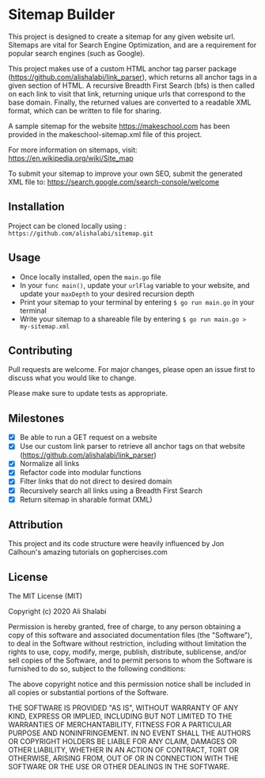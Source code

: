 # Sitemap Builder
This project is designed to create a sitemap for any given website url. Sitemaps are vital for Search Engine Optimization, and are a requirement for popular search engines (such as Google).

This project makes use of a custom HTML anchor tag parser package (https://github.com/alishalabi/link_parser), which returns all anchor tags in a given section of HTML. A recursive Breadth First Search (bfs) is then called on each link to visit that link, returning unique urls that correspond to the base domain. Finally, the returned values are converted to a readable XML format, which can be written to file for sharing.

A sample sitemap for the website https://makeschool.com has been provided in the makeschool-sitemap.xml file of this project.

For more information on sitemaps, visit: https://en.wikipedia.org/wiki/Site_map

To submit your sitemap to improve your own SEO, submit the generated XML file to: https://search.google.com/search-console/welcome

## Installation
Project can be cloned locally using : `https://github.com/alishalabi/sitemap.git`

## Usage
- Once locally installed, open the `main.go` file
- In your `func main()`, update your `urlFlag` variable to your website, and update your `maxDepth` to your desired recursion depth
- Print your sitemap to your terminal by entering `$ go run main.go` in your terminal
- Write your sitemap to a shareable file by entering `$ go run main.go > my-sitemap.xml`

## Contributing
Pull requests are welcome. For major changes, please open an issue first to discuss what you would like to change.

Please make sure to update tests as appropriate.

## Milestones
- [x] Be able to run a GET request on a website
- [x] Use our custom link parser to retrieve all anchor tags on that website (https://github.com/alishalabi/link_parser)
- [x] Normalize all links
- [x] Refactor code into modular functions
- [x] Filter links that do not direct to desired domain
- [x] Recursively search all links using a Breadth First Search
- [x] Return sitemap in sharable format (XML)

## Attribution
This project and its code structure were heavily influenced by Jon Calhoun's amazing tutorials on gophercises.com

## License
The MIT License (MIT)

Copyright (c) 2020 Ali Shalabi

Permission is hereby granted, free of charge, to any person obtaining a copy of this software and associated documentation files (the "Software"), to deal in the Software without restriction, including without limitation the rights to use, copy, modify, merge, publish, distribute, sublicense, and/or sell copies of the Software, and to permit persons to whom the Software is furnished to do so, subject to the following conditions:

The above copyright notice and this permission notice shall be included in all copies or substantial portions of the Software.

THE SOFTWARE IS PROVIDED "AS IS", WITHOUT WARRANTY OF ANY KIND, EXPRESS OR IMPLIED, INCLUDING BUT NOT LIMITED TO THE WARRANTIES OF MERCHANTABILITY, FITNESS FOR A PARTICULAR PURPOSE AND NONINFRINGEMENT. IN NO EVENT SHALL THE AUTHORS OR COPYRIGHT HOLDERS BE LIABLE FOR ANY CLAIM, DAMAGES OR OTHER LIABILITY, WHETHER IN AN ACTION OF CONTRACT, TORT OR OTHERWISE, ARISING FROM, OUT OF OR IN CONNECTION WITH THE SOFTWARE OR THE USE OR OTHER DEALINGS IN THE SOFTWARE.
